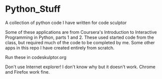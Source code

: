 # Python_Stuff
A collection of python code I have written for code sculptor

Some of these applications are from Coursera's Introduction to Interactive Programming in Python, parts 1 and 2.
These used started code from the class, but required much of the code to be completed by me.  Some other apps in
this repo I have created entirely from scratch.

Run these in codeskulptor.org

Don't use Internet explorer!  I don't know why but it doesn't work.
Chrome and Firefox work fine.
